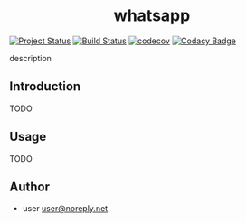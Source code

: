 <h1 align="center"> whatsapp </h1>

[![Project Status](http://www.repostatus.org/badges/latest/active.svg)](http://www.repostatus.org/#active)
[![Build Status](https://travis-ci.org/githubuser/whatsapp.svg?branch=master)](https://travis-ci.org/githubuser/whatsapp)
[![codecov](https://codecov.io/gh/githubuser/whatsapp/branch/master/graph/badge.svg)](https://codecov.io/gh/githubuser/whatsapp)
[![Codacy Badge]()]()

description

<h2>Introduction</h2>

TODO

<h2>Usage</h2>

TODO

<h2>Author</h2>

* user <a href="mailto:user@noreply.net">user@noreply.net</a>
